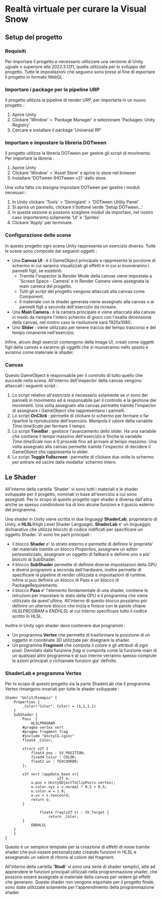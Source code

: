 # Realtà virtuale per curare la Visual Snow
## Setup del progetto
### Requisiti 
Per importare il progetto e necessario utilizzare una versione di Unity uguale o superiore alla 2022.3.12f1, quella utilizzata per lo sviluppo del progetto. Tutte le impostazioni che seguono sono prese al fine di esportare il progetto in formato WebGL.

### Importare i package per la pipeline URP
Il progetto utilizza la pipeline di render URP, per importarla in un nuovo progetto :
1. Aprire Unity
2. Clickare 'Window' > 'Package Manager' e selezionare 'Packages: Unity Registry'
3. Cercare e installare il package 'Universal RP'

### Importare e impostare la libreria DOTween
Il progetto utilizza la libreria DOTween per gestire gli script di movimento.
Per importare la libreria :
1. Aprire Unity
2. Clickare 'Window' > 'Asset Store' e aprire lo store nel browser
3. Installare 'DOTween (HOTween v2)' dallo store.

Una volta fatto cio bisogna impostare DOTween per gestire i moduli necessari :
1. In Unity clickare 'Tools' > 'Demigiant' > 'DOTween Utility Panel'
2. Si aprirà un pannello, clickare il bottone verde 'Setup DOTween...'
3. In questa sezione si possono scegliere moduli da importare, nel nostro caso importeremo solamente 'UI' e 'Sprites'
4. Clickare 'Apply' per terminare.

### Configurazione delle scene
In questo progetto ogni scena Unity rappresenta un esercizio diverso. Tutte le scene sono composte dai seguenti oggetti :
- Una **Canvas UI** : è il GameObject principale e  rappresenta la porzione di schermo in cui saranno visualizzati gli effetti e in cui si muoveranno i pannelli figli, se esistenti.
	- Tramite l'inspector la Render Mode della canvas viene impostata a 'Screen Space - Camera' e in Render Camera viene assegnata la main camera del progetto.
	- Tutti gli script del progetto vengono attaccati alla canvas come Component.
 	- Il materiale con la shader generata viene assegnato alla canvas o ai pannelli figli a seconda dell'esercizio da ricreare.	
- Una **Main Camera** : è la camera principale e viene attaccata alla canvas in modo da riempire l'intero schermo di gioco con l'esatta dimensione della canvas, nel nostro caso la risoluzione sarà 1920x1080.
- Uno **Slider** : viene utilizzato per tenere traccia del tempo trascorso e del tempo rimanente nell'esercizio.

Infine, alcuni degli esercizi contengono delle Image UI, creati come oggetti figli della canvas e saranno gli oggetti che si muoveranno nello spazio e avranno come materiale le shader.

### Canvas
Questo GameObject è responsabile per il controllo di tutto quello che succede nella scena. All'interno dell'inspector della canvas vengono attaccati i seguenti script :
1. Lo script relativo all'esercizio è necessario solamente se vi sono dei pannelli in movimento ed è responsabile per il controllo e la gestione dei movimenti. Una volta assegnato alla canvas permette tramite l'inspector di assegnare i GameObject che rappresentano i pannelli.
2. Lo script **OnClick** : permette di clickare lo schermo per fermare o far ripartire la riproduzione dell'esercizio. Manipola il valore della variabile *Time.timeScale* per fermare il tempo.
3. Lo script **TimeBar** : gestisce l'avanzamento dello slider. Ha una variabile che contiene il tempo massimo dell'esercizio e finche la variabile *Time.timeScale* non è 0 procede fino ad arrivare al tempo massimo. Una volta assegnato alla canvas permette tramite l'inspector di decidere il GameObject che rappresenta lo slider.
4. Lo script **Toggle Fullscreen** : permette di clickare due volte lo schermo per entrare ed uscire dalla modalita' schermo intero.

## Le Shader
All'interno della cartella 'Shader' vi sono tutti i materiali e le shader sviluppate per il progetto, nominati in base all'esercizio a cui sono assegnati.
Per lo scopo di questo progetto ogni shader è diversa dall'altra anche se spesso condividono tra di loro alcune funzioni e il guscio esterno del programma.

Una shader in Unity viene scritta in due linguaggi **ShaderLab**, proprietario di Unity, e **HLSL**(High Level Shader Language).
**ShaderLab** e' un linguaggio dichiarativo che utilizza blocchi di codice nidificati per specificare un oggetto Shader.
Vi sono tre parti principali : 

 - 	il blocco **Shader** e' lo strato esterno e permette di definire le proprietà' del materiale tramite un blocco *Properties*, assegnare un editor personalizzato, assegnare un oggetto di fallback e definire uno o più' blocchi di SubShader.
 -  il blocco **SubShader** permette di definire diverse impostazioni della GPU e diversi programmi a seconda dell'hardware, inoltre permette di specificare la pipeline di render utilizzata e impostazioni di runtime. Infine si puo definire un blocco di Pass e un blocco di PackageRequirements.
 - il blocco **Pass** e' l'elemento fondamentale di una shader, contiene le istruzioni per impostare lo stato della GPU e il programma che viene utilizzato da quest'ultima. All'interno di questo blocco possiamo poi definire un ulteriore blocco che inizia e finisce con le parole chiave *HLSLPROGRAM* e *ENDHLSL* al cui interno specificare tutto il codice scritto in HLSL.

Inoltre in Unity ogni shader deve contenere due programmi : 

 - Un programma **Vertex** che permette di trasformare la posizione di un oggetto in coordinate 3D utilizzate per disegnare la shader.
 - Un programma **Fragment** che computa il colore e gli attributi di ogni pixel. Denotato dalla funzione *frag* si comporta come la funzione main di un qualsiasi altro programma e al suo interno verranno spesso compiute le azioni principali o richiamate funzioni gia' definite.
 
### ShaderLab e programma Vertex
Per lo scopo di questo progetto sia la parte ShaderLab che il programma Vertex rimangono invariati per tutte le shader sviluppate :

    Shader "Unlit/Esempio" {  
	    Properties {  
	        _Color("Color", Color) = (1,1,1,1)  
	    }  
	    SubShader {  
	        Pass  {  
	            HLSLPROGRAM  
			#pragma vertex vert  
			#pragma fragment frag  
			#include "UnityCG.cginc"  
			float4 _Color;  
 
			struct v2f {  
				float4 pos : SV_POSITION;  
				fixed4 color : COLOR;  
				float2 uv : TEXCOORD0;  
			};  
    
			v2f vert (appdata_base v){  
	                    	v2f o;  
				o.pos = UnityObjectToClipPos(v.vertex);  
				o.color.xyz = v.normal * 0.5 + 0.5;  
				o.color.w = 1.0;  
				o.uv = v.texcoord;  
				return o;  
			}  
  
	                float4 frag(v2f v) : SV_Target {
		                return _Color;  	
			}	  
	            ENDHLSL  
		}  
	    }  
	}

Questo è un semplice template per la creazione di effetti di noise tramite shader che può essere personalizzato creando funzioni in HLSL e assegnando un valore di ritorno al colore del fragment.

All'interno della cartella '**Studi**' vi sono una serie di shader semplici, atte ad apprendere le funzioni principali utilizzati nella programmazione shader, che possono essere assegnate al materiale della canvas per vedere gli effetti che generano. Queste shader non vengono esportate per il progetto finale, sono state utilizzate solamente per l'apprendimento della programmazione shader.
